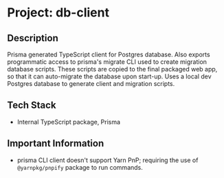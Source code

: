 # Project: db-client

## Description

Prisma generated TypeScript client for Postgres database. Also exports programmatic access to prisma's migrate CLI used to create migration database scripts. These scripts are copied to the final packaged web app, so that it can auto-migrate the database upon start-up. Uses a local dev Postgres database to generate client and migration scripts.

## Tech Stack

- Internal TypeScript package, Prisma

## Important Information

- prisma CLI client doesn't support Yarn PnP; requiring the use of `@yarnpkg/pnpify` package to run commands.
